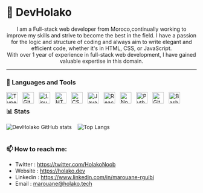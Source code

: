# 🤺 DevHolako 
<div align="center">
I am a Full-stack web developer from Moroco,continually working to improve my skills and strive to become the best in the field. I have a passion for the logic and structure of coding and always aim to write elegant and efficient code, whether it's in HTML, CSS, or JavaScript. 
<br />With over 1 year of experience in full-stack web development, I have gained valuable expertise in this domain.
</div>

---

### 🧰 Languages and Tools

<img align="left" alt="TypeScript" width="30px" style="padding-right:10px;" src="https://cdn.jsdelivr.net/gh/devicons/devicon/icons/typescript/typescript-plain.svg" />
<img align="left" alt="Git" width="30px" style="padding-right:10px;" src="https://cdn.jsdelivr.net/gh/devicons/devicon/icons/git/git-original.svg" />
<img align="left" alt="Linux" width="30px" style="padding-right:10px;" src="https://cdn.jsdelivr.net/gh/devicons/devicon/icons/linux/linux-original.svg" />
<img align="left" alt="HTML" width="30px" style="padding-right:10px;" src="https://cdn.jsdelivr.net/gh/devicons/devicon/icons/html5/html5-plain.svg" />
<img align="left" alt="CSS" width="30px" style="padding-right:10px;" src="https://cdn.jsdelivr.net/gh/devicons/devicon/icons/css3/css3-plain.svg" />
<img align="left" alt="JavaScript" width="30px" style="padding-right:10px;" src="https://cdn.jsdelivr.net/gh/devicons/devicon/icons/javascript/javascript-plain.svg" />
<img align="left" alt="React" width="30px" style="padding-right:10px;" src="https://cdn.jsdelivr.net/gh/devicons/devicon/icons/react/react-original.svg" />
<img align="left" alt="NodeJS" width="30px" style="padding-right:10px;" src="https://cdn.jsdelivr.net/gh/devicons/devicon/icons/nodejs/nodejs-original.svg" />
<img align="left" alt="Python" width="30px" style="padding-right:10px;" src="https://cdn.jsdelivr.net/gh/devicons/devicon/icons/python/python-plain.svg" />
<img align="left" alt="GitHub" width="30px" style="padding-right:10px;" src="https://cdn.jsdelivr.net/gh/devicons/devicon/icons/github/github-original.svg" />
<img align="left" alt="Bash" width="30px" style="padding-right:10px;" src="https://cdn.jsdelivr.net/gh/devicons/devicon/icons/bash/bash-original.svg" />
<br />


### 📊 Stats
![DevHolako GitHub stats](https://github-readme-stats.vercel.app/api?username=DevHolako&show_icons=true&theme=gruvbox)&nbsp; &nbsp;
![Top Langs](https://github-readme-stats.vercel.app/api/top-langs/?username=DevHolako&layout=compact)
#

### 📫 How to reach me:
  - Twitter   : <https://twitter.com/HolakoNoob>
  - Website   : <https://holako.dev>
  - Linkedin : <https://www.linkedin.com/in/marouane-rguibi>
  - Email    : <a href = "mailto: marouane@holako.tech"><marouane@holako.tech></a>
